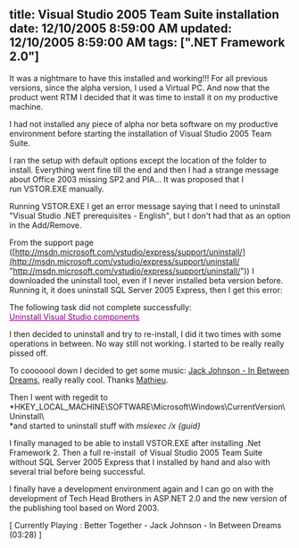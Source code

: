 title: Visual Studio 2005 Team Suite installation
date: 12/10/2005 8:59:00 AM
updated: 12/10/2005 8:59:00 AM
tags: [".NET Framework 2.0"]
---



It was a nightmare to have this installed and working!!! For all previous 
versions, since the alpha version, I used a Virtual PC. And now that the product 
went RTM I decided that it was time to install it on my productive machine.

I had not installed any piece of alpha nor beta software on my productive 
environment before starting the installation of Visual Studio 2005 Team 
Suite.

I ran the setup with default options except the location of the folder to 
install. Everything went fine till the end and then I had a strange message 
about Office 2003 missing SP2 and PIA... It was proposed that I 
run VSTOR.EXE manually.

Running VSTOR.EXE I get an error message saying that I need to uninstall 
"Visual Studio .NET prerequisites - English", but I don't had that as an option 
in the Add/Remove.  

From the support page ([http://msdn.microsoft.com/vstudio/express/support/uninstall/](http://msdn.microsoft.com/vstudio/express/support/uninstall/ "http://msdn.microsoft.com/vstudio/express/support/uninstall/")) 
I downloaded the uninstall tool, even if I never installed beta version before. 
Running it, it does uninstall SQL Server 2005 Express, then I get this 
error:  

The following task did not complete successfully:   
<font class="name_link" color="#800080"><u>Uninstall Visual Studio 
components</u></font>

I then decided to uninstall and try to re-install, I did it two 
times with some operations in between. No way still not working. I started to be 
really really pissed off.

To cooooool down I decided to get some music: [Jack 
Johnson - In Between Dreams](http://www.amazon.fr/exec/obidos/ASIN/B000BNUT7A/techheadbroth-21/402-5617210-5443358), really really cool. Thanks [Mathieu](http://myaustraliantrip.blogspot.com).

Then I went with regedit to 
*HKEY_LOCAL_MACHINE\SOFTWARE\Microsoft\Windows\CurrentVersion\Uninstall\  
*and 
started to uninstall stuff with *msiexec /x {guid}*

I finally managed to be able to install VSTOR.EXE after 
installing .Net Framework 2. Then a full re-install  of Visual Studio 2005 
Team Suite without SQL Server 2005 Express that I installed by hand and also 
with several trial before being successful.

I finally have a development environment again and I can go on 
with the development of Tech Head Brothers in ASP.NET 2.0 and the new version of 
the publishing tool based on Word 2003.

[ Currently Playing : Better Together - Jack Johnson - In Between 
Dreams (03:28) ]
